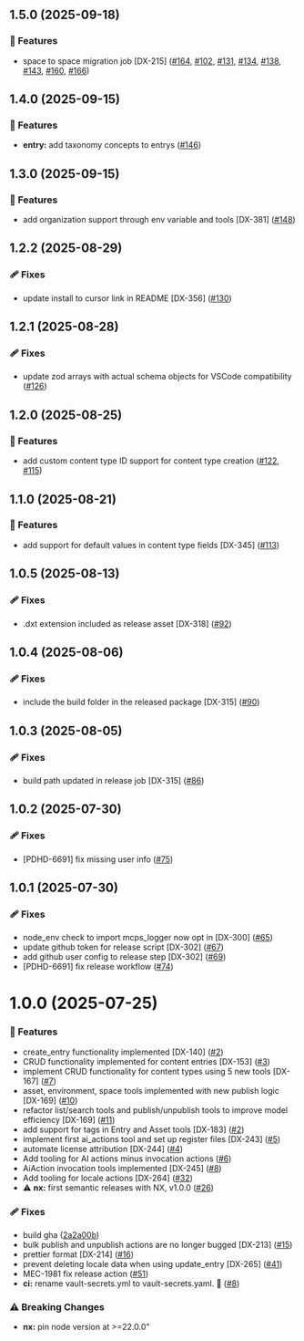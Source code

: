 ## 1.5.0 (2025-09-18)

### 🚀 Features

- space to space migration job [DX-215] ([#164](https://github.com/contentful/contentful-mcp-server/pull/164), [#102](https://github.com/contentful/contentful-mcp-server/issues/102), [#131](https://github.com/contentful/contentful-mcp-server/issues/131), [#134](https://github.com/contentful/contentful-mcp-server/issues/134), [#138](https://github.com/contentful/contentful-mcp-server/issues/138), [#143](https://github.com/contentful/contentful-mcp-server/issues/143), [#160](https://github.com/contentful/contentful-mcp-server/issues/160), [#166](https://github.com/contentful/contentful-mcp-server/issues/166))

## 1.4.0 (2025-09-15)

### 🚀 Features

- **entry:** add taxonomy concepts to entrys ([#146](https://github.com/contentful/contentful-mcp-server/pull/146))

## 1.3.0 (2025-09-15)

### 🚀 Features

- add organization support through env variable and tools [DX-381] ([#148](https://github.com/contentful/contentful-mcp-server/pull/148))

## 1.2.2 (2025-08-29)

### 🩹 Fixes

- update install to cursor link in README [DX-356] ([#130](https://github.com/contentful/contentful-mcp-server/pull/130))

## 1.2.1 (2025-08-28)

### 🩹 Fixes

- update zod arrays with actual schema objects for VSCode compatibility ([#126](https://github.com/contentful/contentful-mcp-server/pull/126))

## 1.2.0 (2025-08-25)

### 🚀 Features

- add custom content type ID support for content type creation ([#122](https://github.com/contentful/contentful-mcp-server/pull/122), [#115](https://github.com/contentful/contentful-mcp-server/issues/115))

## 1.1.0 (2025-08-21)

### 🚀 Features

- add support for default values in content type fields [DX-345] ([#113](https://github.com/contentful/contentful-mcp-server/issues/113))

## 1.0.5 (2025-08-13)

### 🩹 Fixes

- .dxt extension included as release asset [DX-318] ([#92](https://github.com/contentful/contentful-mcp-server/pull/92))

## 1.0.4 (2025-08-06)

### 🩹 Fixes

- include the build folder in the released package [DX-315] ([#90](https://github.com/contentful/contentful-mcp-server/pull/90))

## 1.0.3 (2025-08-05)

### 🩹 Fixes

- build path updated in release job [DX-315] ([#86](https://github.com/contentful/contentful-mcp-server/pull/86))

## 1.0.2 (2025-07-30)

### 🩹 Fixes

- [PDHD-6691] fix missing user info ([#75](https://github.com/contentful/contentful-mcp-server/pull/75))

## 1.0.1 (2025-07-30)

### 🩹 Fixes

- node_env check to import mcps_logger now opt in [DX-300] ([#65](https://github.com/contentful/contentful-mcp-server/pull/65))
- update github token for release script [DX-302] ([#67](https://github.com/contentful/contentful-mcp-server/pull/67))
- add github user config to release step [DX-302] ([#69](https://github.com/contentful/contentful-mcp-server/pull/69))
- [PDHD-6691] fix release workflow ([#74](https://github.com/contentful/contentful-mcp-server/pull/74))

# 1.0.0 (2025-07-25)

### 🚀 Features

- create_entry functionality implemented [DX-140] ([#2](https://github.com/contentful/contentful-mcp-server/pull/2))
- CRUD functionality implemented for content entries [DX-153] ([#3](https://github.com/contentful/contentful-mcp-server/pull/3))
- implement CRUD functionality for content types using 5 new tools [DX-167] ([#7](https://github.com/contentful/contentful-mcp-server/pull/7))
- asset, environment, space tools implemented with new publish logic [DX-169] ([#10](https://github.com/contentful/contentful-mcp-server/pull/10))
- refactor list/search tools and publish/unpublish tools to improve model efficiency [DX-169] ([#11](https://github.com/contentful/contentful-mcp-server/pull/11))
- add support for tags in Entry and Asset tools [DX-183] ([#2](https://github.com/contentful/contentful-mcp-server/pull/2))
- implement first ai_actions tool and set up register files [DX-243] ([#5](https://github.com/contentful/contentful-mcp-server/pull/5))
- automate license attribution [DX-244] ([#4](https://github.com/contentful/contentful-mcp-server/pull/4))
- Add tooling for AI actions minus invocation actions ([#6](https://github.com/contentful/contentful-mcp-server/pull/6))
- AiAction invocation tools implemented [DX-245] ([#8](https://github.com/contentful/contentful-mcp-server/pull/8))
- Add tooling for locale actions [DX-264] ([#32](https://github.com/contentful/contentful-mcp-server/pull/32))
- ⚠️ **nx:** first semantic releases with NX, v1.0.0 ([#26](https://github.com/contentful/contentful-mcp-server/pull/26))

### 🩹 Fixes

- build gha ([2a2a00b](https://github.com/contentful/contentful-mcp-server/commit/2a2a00b))
- bulk publish and unpublish actions are no longer bugged [DX-213] ([#15](https://github.com/contentful/contentful-mcp-server/pull/15))
- prettier format [DX-214] ([#16](https://github.com/contentful/contentful-mcp-server/pull/16))
- prevent deleting locale data when using update_entry [DX-265] ([#41](https://github.com/contentful/contentful-mcp-server/pull/41))
- MEC-1981 fix release action ([#51](https://github.com/contentful/contentful-mcp-server/pull/51))
- **ci:** rename vault-secrets.yml to vault-secrets.yaml. :facepalm: ([#8](https://github.com/contentful/contentful-mcp-server/pull/8))

### ⚠️ Breaking Changes

- **nx:** pin node version at >=22.0.0"
